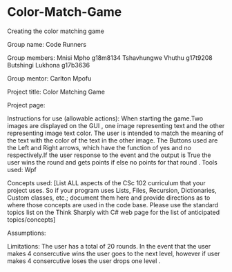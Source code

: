 # Color-Match-Game
Creating the color matching game 

Group name: Code Runners

Group members: Mnisi Mpho g18m8134
               Tshavhungwe Vhuthu g17t9208
               Butshingi	Lukhona g17b3636 

Group mentor: Carlton Mpofu

Project title: Color Matching Game

Project page: 

Instructions for use (allowable actions): 
When starting the game.Two images are displayed on the GUI , one image representing text  and the other representing image text color. The user is intended to match the meaning of the text with the color of the text in the other image. The Buttons used are the Left and Right arrows, which have the function of yes and no respectively.If the user response to the event and the output is True the user wins the round and gets points if else no points for that round . 
Tools used: Wpf 

Concepts used: [List ALL aspects of the CSc 102 curriculum that your project uses. So if your program uses Lists, Files, Recursion, Dictionaries, Custom classes, etc.; document them here and provide directions as to where those concepts are used in the code base. Please use the standard topics list on the Think Sharply with C# web page for the list of anticipated topics/concepts]

Assumptions: 

Limitations: 
 The user has a total of 20 rounds. In the event that the user makes 4 consercutive wins the user goes to the next level, however if user makes 4 consercutive loses the user drops one level . 


